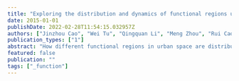 ```yaml
---
title: "Exploring the distribution and dynamics of functional regions using mobile phone data and social media data"
date: 2015-01-01
publishDate: 2022-02-28T11:54:15.032957Z
authors: ["Jinzhou Cao", "Wei Tu", "Qingquan Li", "Meng Zhou", "Rui Cao"]
publication_types: ["1"]
abstract: "How different functional regions in urban space are distributed and dynamically changing is determined by how their residents interact with them, which is crucial for urban managers to make urban planning decisions, respond to emergency quickly. Based on these, this paper proposed a novel approach for the probability based labelling individual activities which can be further used to explore the distribution of social land use at base tower station (BTS) level using a combination of multi-source spatiotemporal data, namely, call data and checkin data. We applied an experiment in Shenzhen, China, and the result is compared to Tencent Street View to demonstrate the effectiveness of the proposed approach to infer urban functional regions."
featured: false
publication: ""
tags: ["_function"]
---
```


